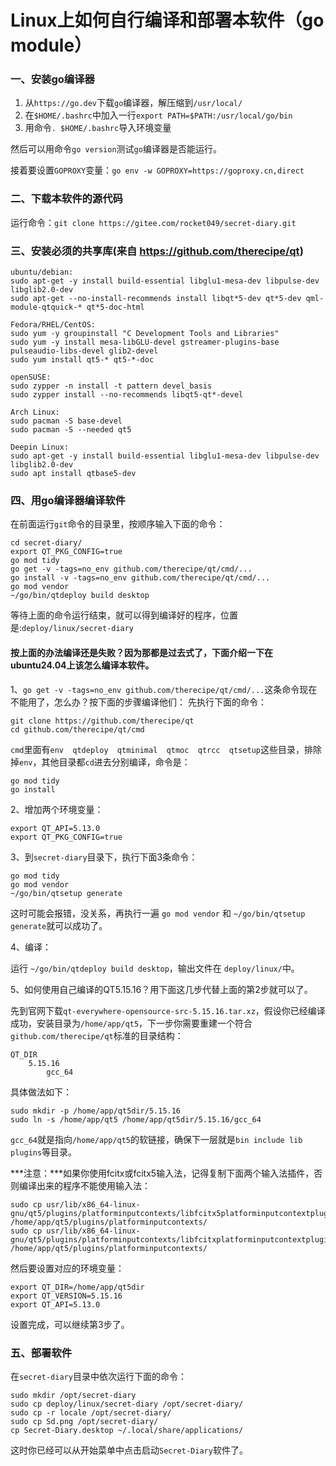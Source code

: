 # Linux上如何自行编译和部署本软件（go module）

### 一、安装go编译器

1. 从`https://go.dev`下载`go`编译器，解压缩到`/usr/local/`
2. 在`$HOME/.bashrc`中加入一行`export PATH=$PATH:/usr/local/go/bin`
3. 用命令`. $HOME/.bashrc`导入环境变量

然后可以用命令`go version`测试`go`编译器是否能运行。

接着要设置`GOPROXY`变量：`go env -w GOPROXY=https://goproxy.cn,direct`

### 二、下载本软件的源代码
运行命令：`git clone https://gitee.com/rocket049/secret-diary.git`

### 三、安装必须的共享库(来自 https://github.com/therecipe/qt)
```
ubuntu/debian:
sudo apt-get -y install build-essential libglu1-mesa-dev libpulse-dev libglib2.0-dev
sudo apt-get --no-install-recommends install libqt*5-dev qt*5-dev qml-module-qtquick-* qt*5-doc-html

Fedora/RHEL/CentOS:
sudo yum -y groupinstall "C Development Tools and Libraries"
sudo yum -y install mesa-libGLU-devel gstreamer-plugins-base pulseaudio-libs-devel glib2-devel
sudo yum install qt5-* qt5-*-doc

openSUSE:
sudo zypper -n install -t pattern devel_basis
sudo zypper install --no-recommends libqt5-qt*-devel

Arch Linux:
sudo pacman -S base-devel
sudo pacman -S --needed qt5

Deepin Linux:
sudo apt-get -y install build-essential libglu1-mesa-dev libpulse-dev libglib2.0-dev
sudo apt install qtbase5-dev

```

### 四、用go编译器编译软件
在前面运行`git`命令的目录里，按顺序输入下面的命令：

```
cd secret-diary/
export QT_PKG_CONFIG=true
go mod tidy
go get -v -tags=no_env github.com/therecipe/qt/cmd/...
go install -v -tags=no_env github.com/therecipe/qt/cmd/...
go mod vendor
~/go/bin/qtdeploy build desktop
```

等待上面的命令运行结束，就可以得到编译好的程序，位置是:`deploy/linux/secret-diary`

#### 按上面的办法编译还是失败？因为那都是过去式了，下面介绍一下在ubuntu24.04上该怎么编译本软件。
1、`go get -v -tags=no_env github.com/therecipe/qt/cmd/...`这条命令现在不能用了，怎么办？按下面的步骤编译他们：
先执行下面的命令：
```
git clone https://github.com/therecipe/qt
cd github.com/therecipe/qt/cmd
```
`cmd`里面有`env  qtdeploy  qtminimal  qtmoc  qtrcc  qtsetup`这些目录，排除掉`env`，其他目录都`cd`进去分别编译，命令是：
```
go mod tidy
go install
```
2、增加两个环境变量：
```
export QT_API=5.13.0
export QT_PKG_CONFIG=true
```
3、到`secret-diary`目录下，执行下面3条命令：
```
go mod tidy
go mod vendor
~/go/bin/qtsetup generate
```
这时可能会报错，没关系，再执行一遍 `go mod vendor` 和 `~/go/bin/qtsetup generate`就可以成功了。

4、编译：

运行 `~/go/bin/qtdeploy build desktop`，输出文件在 `deploy/linux/`中。

5、如何使用自己编译的QT5.15.16？用下面这几步代替上面的第2步就可以了。

先到官网下载`qt-everywhere-opensource-src-5.15.16.tar.xz`，假设你已经编译成功，安装目录为`/home/app/qt5`，下一步你需要重建一个符合`github.com/therecipe/qt`标准的目录结构：
```
QT_DIR
    5.15.16
        gcc_64
```
具体做法如下：
```
sudo mkdir -p /home/app/qt5dir/5.15.16
sudo ln -s /home/app/qt5 /home/app/qt5dir/5.15.16/gcc_64
```
`gcc_64`就是指向`/home/app/qt5`的软链接，确保下一层就是`bin include lib plugins`等目录。

***注意：***如果你使用fcitx或fcitx5输入法，记得复制下面两个输入法插件，否则编译出来的程序不能使用输入法：
```
sudo cp usr/lib/x86_64-linux-gnu/qt5/plugins/platforminputcontexts/libfcitx5platforminputcontextplugin.so /home/app/qt5/plugins/platforminputcontexts/
sudo cp usr/lib/x86_64-linux-gnu/qt5/plugins/platforminputcontexts/libfcitxplatforminputcontextplugin.so /home/app/qt5/plugins/platforminputcontexts/
```

然后要设置对应的环境变量：
```
export QT_DIR=/home/app/qt5dir
export QT_VERSION=5.15.16
export QT_API=5.13.0
```
设置完成，可以继续第3步了。

### 五、部署软件
在`secret-diary`目录中依次运行下面的命令：

```
sudo mkdir /opt/secret-diary
sudo cp deploy/linux/secret-diary /opt/secret-diary/
sudo cp -r locale /opt/secret-diary/
sudo cp Sd.png /opt/secret-diary/
cp Secret-Diary.desktop ~/.local/share/applications/
```

这时你已经可以从开始菜单中点击启动`Secret-Diary`软件了。
